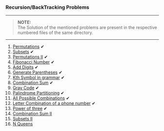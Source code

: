 ### Recursion/BackTracking Problems

---

> **NOTE:**      
> The Solution of the mentioned problems are present in the respective numbered files of the same directory.

---

1. [Permutations](https://leetcode.com/problems/permutations/) ✔
2. [Subsets](https://leetcode.com/problems/subsets/) ✔
3. [Permutations II](https://leetcode.com/problems/permutations-ii/) ✔
4. [Fibonacci Number](https://leetcode.com/problems/fibonacci-number) ✔
5. [Add Digits](https://leetcode.com/problems/add-digits) ✔
6. [Generate Parentheses](https://leetcode.com/problems/generate-parentheses/) ✔
7. [Kth Symbol in grammar](https://leetcode.com/problems/k-th-symbol-in-grammar) ✔
8. [Combination Sum](https://leetcode.com/problems/combination-sum/) ✔
9. [Gray Code](https://leetcode.com/problems/gray-code/) ✔
10. [Palindrome Partitioning](https://leetcode.com/problems/palindrome-partitioning/) ✔
11. [All Possible Combinations](https://leetcode.com/problems/combinations/) ✔
12. [Letter Combination of a phone number](https://leetcode.com/problems/letter-combinations-of-a-phone-number/) ✔
13. [Power of three](https://leetcode.com/problems/power-of-three) ✔
14. [Combination Sum II](https://leetcode.com/problems/combination-sum-ii/)
15. [Subsets II](https://leetcode.com/problems/subsets-ii/)
16. [N Queens](https://leetcode.com/problems/n-queens/)